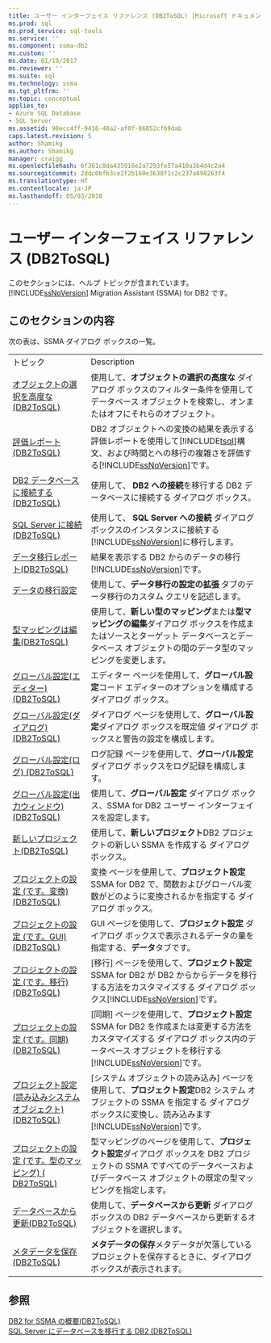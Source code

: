 ```yaml
---
title: ユーザー インターフェイス リファレンス (DB2ToSQL) |Microsoft ドキュメント
ms.prod: sql
ms.prod_service: sql-tools
ms.service: ''
ms.component: ssma-db2
ms.custom: ''
ms.date: 01/19/2017
ms.reviewer: ''
ms.suite: sql
ms.technology: ssma
ms.tgt_pltfrm: ''
ms.topic: conceptual
applies_to:
- Azure SQL Database
- SQL Server
ms.assetid: 98ecc4ff-9416-48a2-af0f-86852cf69dab
caps.latest.revision: 5
author: Shamikg
ms.author: Shamikg
manager: craigg
ms.openlocfilehash: 6f361c8da435916e2a7293fe57a410a3b4d4c2a4
ms.sourcegitcommit: 2ddc0bfb3ce2f2b160e3638f1c2c237a898263f4
ms.translationtype: HT
ms.contentlocale: ja-JP
ms.lasthandoff: 05/03/2018
---
```

# <a name="user-interface-reference-db2tosql"></a>ユーザー インターフェイス リファレンス (DB2ToSQL)
このセクションには、ヘルプ トピックが含まれています。 [!INCLUDE[ssNoVersion](../../includes/ssnoversion_md.md)] Migration Assistant (SSMA) for DB2 です。  
  
## <a name="in-this-section"></a>このセクションの内容  
次の表は、SSMA ダイアログ ボックスの一覧。  
  
|||  
|-|-|  
|トピック|Description|  
|[オブジェクトの選択を高度な&#40;DB2ToSQL&#41;](../../ssma/db2/advanced-object-selection-db2tosql.md)|使用して、**オブジェクトの選択の高度な** ダイアログ ボックスのフィルター条件を使用してデータベース オブジェクトを検索し、オンまたはオフにそれらのオブジェクト。|  
|[評価レポート&#40;DB2ToSQL&#41;](../../ssma/db2/assessment-report-db2tosql.md)|DB2 オブジェクトへの変換の結果を表示する評価レポートを使用して[!INCLUDE[tsql](../../includes/tsql_md.md)]構文、および時間とへの移行の複雑さを評価する[!INCLUDE[ssNoVersion](../../includes/ssnoversion_md.md)]です。|  
|[DB2 データベースに接続する&#40;DB2ToSQL&#41;](../../ssma/db2/connecting-to-db2-database-db2tosql.md)|使用して、 **DB2 への接続**を移行する DB2 データベースに接続する ダイアログ ボックス。|  
|[SQL Server に接続&#40;DB2ToSQL&#41;](../../ssma/db2/connect-to-sql-server-db2tosql.md)|使用して、 **SQL Server への接続** ダイアログ ボックスのインスタンスに接続する[!INCLUDE[ssNoVersion](../../includes/ssnoversion_md.md)]に移行します。|  
|[データ移行レポート&#40;DB2ToSQL&#41;](../../ssma/db2/data-migration-report-db2tosql.md)|結果を表示する DB2 からのデータの移行[!INCLUDE[ssNoVersion](../../includes/ssnoversion_md.md)]です。|  
|[データの移行設定](http://msdn.microsoft.com/en-us/573e673e-a194-4cb2-9aba-aaac6e1a225c)|使用して、**データ移行の設定の拡張** タブのデータ移行のカスタム クエリを記述します。|  
|[型マッピングは編集&#40;DB2ToSQL&#41;](../../ssma/db2/edit-type-mapping-db2tosql.md)|使用して、**新しい型のマッピング**または**型マッピングの編集**ダイアログ ボックスを作成またはソースとターゲット データベースとデータベース オブジェクトの間のデータ型のマッピングを変更します。|  
|[グローバル設定&#40;エディター&#41; &#40;DB2ToSQL&#41;](../../ssma/db2/global-settings-editor-db2tosql.md)|エディター ページを使用して、**グローバル設定**コード エディターのオプションを構成するダイアログ ボックス。|  
|[グローバル設定&#40;ダイアログ&#41; &#40;DB2ToSQL&#41;](../../ssma/db2/global-settings-dialogs-db2tosql.md)|ダイアログ ページを使用して、**グローバル設定**ダイアログ ボックスを既定値 ダイアログ ボックスと警告の設定を構成します。|  
|[グローバル設定&#40;ログ&#41; &#40;DB2ToSQL&#41;](../../ssma/db2/global-settings-logging-db2tosql.md)|ログ記録 ページを使用して、**グローバル設定**ダイアログ ボックスをログ記録を構成します。|  
|[グローバル設定&#40;出力ウィンドウ&#41; &#40;DB2ToSQL&#41;](../../ssma/db2/global-settings-output-window-db2tosql.md)|使用して、**グローバル設定** ダイアログ ボックス、SSMA for DB2 ユーザー インターフェイスを設定します。|  
|[新しいプロジェクト&#40;DB2ToSQL&#41;](../../ssma/db2/new-project-db2tosql.md)|使用して、**新しいプロジェクト**DB2 プロジェクトの新しい SSMA を作成する ダイアログ ボックス。|  
|[プロジェクトの設定 &#40;です。変換&#41; &#40;DB2ToSQL&#41;](../../ssma/db2/project-settings-conversion-db2tosql.md)|変換 ページを使用して、**プロジェクト設定**SSMA for DB2 で、関数およびグローバル変数がどのように変換されるかを指定する ダイアログ ボックス。|  
|[プロジェクトの設定 &#40;です。GUI&#41; &#40;DB2ToSQL&#41;](../../ssma/db2/project-settings-gui-db2tosql.md)|GUI ページを使用して、**プロジェクト設定** ダイアログ ボックスで表示されるデータの量を指定する、**データ**タブです。|  
|[プロジェクトの設定 &#40;です。移行&#41; &#40;DB2ToSQL&#41;](../../ssma/db2/project-settings-migration-db2tosql.md)|[移行] ページを使用して、**プロジェクト設定**SSMA for DB2 が DB2 からからデータを移行する方法をカスタマイズする ダイアログ ボックス[!INCLUDE[ssNoVersion](../../includes/ssnoversion_md.md)]です。|  
|[プロジェクトの設定 &#40;です。同期&#41; &#40;DB2ToSQL&#41;](../../ssma/db2/project-settings-synchronization-db2tosql.md)|[同期] ページを使用して、**プロジェクト設定**SSMA for DB2 を作成または変更する方法をカスタマイズする ダイアログ ボックス内のデータベース オブジェクトを移行する[!INCLUDE[ssNoVersion](../../includes/ssnoversion_md.md)]です。|  
|[プロジェクト設定&#40;読み込みシステム オブジェクト&#41; &#40;DB2ToSQL&#41;](../../ssma/db2/project-settings-loading-system-objects-db2tosql.md)|[システム オブジェクトの読み込み] ページを使用して、**プロジェクト設定**DB2 システム オブジェクトの SSMA を指定する ダイアログ ボックスに変換し、読み込みます[!INCLUDE[ssNoVersion](../../includes/ssnoversion_md.md)]です。|  
|[プロジェクトの設定 &#40;です。型のマッピング&#41; &#40; DB2ToSQL&#41;](../../ssma/db2/project-settings-type-mapping-db2tosql.md)|型マッピングのページを使用して、**プロジェクト設定**ダイアログ ボックスを DB2 プロジェクトの SSMA ですべてのデータベースおよびデータベース オブジェクトの既定の型マッピングを指定します。|  
|[データベースから更新&#40;DB2ToSQL&#41;](../../ssma/db2/refresh-from-database-db2tosql.md)|使用して、**データベースから更新** ダイアログ ボックスの DB2 データベースから更新するオブジェクトを選択します。|  
|[メタデータを保存&#40;DB2ToSQL&#41;](../../ssma/db2/save-metadata-db2tosql.md)|**メタデータの保存**メタデータが欠落しているプロジェクトを保存するときに、ダイアログ ボックスが表示されます。|  
  
## <a name="see-also"></a>参照  
[DB2 for SSMA の概要&#40;DB2ToSQL&#41;](../../ssma/db2/getting-started-with-ssma-for-db2-db2tosql.md)  
[SQL Server にデータベースを移行する DB2 &#40;DB2ToSQL&#41;](../../ssma/db2/migrating-db2-databases-to-sql-server-db2tosql.md)  
  
